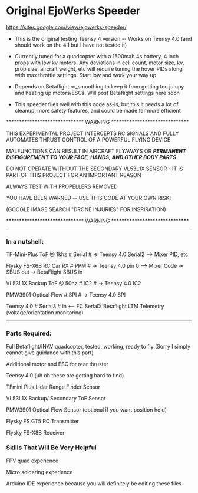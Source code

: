 # Original EjoWerks Speeder
https://sites.google.com/view/ejowerks-speeder/

- This is the original testing Teensy 4 version -- Works on Teensy 4.0 (and should work on the 4.1 but I have not tested it) 

- Currently tuned for a quadcopter with a 1500mah 4s battery, 4 inch props with low kv motors. Any deviations in cell count, motor size, kv, prop size, aircraft weight, etc will require tuning the hover PIDs along with max throttle settings. Start low and work your way up

- Depends on Betaflight rc_smoothing to keep it from getting too jumpy and heating up motors/ESCs. Will post Betaflight settings here soon

- This speeder flies well with this code as-is, but this it needs a lot of cleanup, more safety features, and could be made far more efficient 



****************************** WARNING ******************************

THIS EXPERIMENTAL PROJECT INTERCEPTS RC SIGNALS AND FULLY AUTOMATES THRUST CONTROL OF A POWERFUL FLYING DEVICE

MALFUNCTIONS CAN RESULT IN AIRCRAFT FLYAWAYS OR ***PERMANENT DISFIGUREMENT TO YOUR FACE, HANDS, AND OTHER BODY PARTS***

DO NOT OPERATE WITHOUT THE SECONDARY VL53L1X SENSOR - IT IS PART OF THIS PROJECT FOR AN IMPORTANT REASON 


ALWAYS TEST WITH PROPELLERS REMOVED

YOU HAVE BEEN WARNED -- USE THIS CODE AT YOUR OWN RISK!

(GOOGLE IMAGE SEARCH "DRONE INJURIES" FOR INSPIRATION)

****************************** WARNING ******************************




<hr>

### In a nutshell:

TF-Mini-Plus ToF @ 1khz # Serial #  -> Teensy 4.0 Serial2 --> Mixer PID, etc

Flysky FS-X6B RC Car RX # PPM # -> Teensy 4.0 pin 0 --> Mixer Code -> SBUS out -> BetaFlight SBUS in

VL53L1X Backup ToF @ 50hz # IC2 # -> Teensy 4.0 IC2

PMW3901 Optical Flow # SPI # -> Teensy 4.0 SPI

Teensy 4.0 # Serial3 # in <-- FC SerialX Betaflight LTM Telemetry (voltage/orientation monitoring)

<hr>



### Parts Required:

Full Betaflight/INAV quadcopter, tested, working, ready to fly (Sorry I simply cannot give guidance with this part)

Additional motor and ESC for rear thruster

Teensy 4.0 (uh oh these are getting hard to find)

TFmini Plus Lidar Range Finder Sensor

VL53L1X Backup/ Secondary ToF Sensor

PMW3901 Optical Flow Sensor (optional if you want position hold)

Flysky FS GT5 RC Transmitter

Flysky FS-X8B Receiver



### Skills That Will Be Very Helpful

FPV quad experience 

Micro soldering experience

Arduino IDE experience because you will definitely be editing these files
